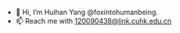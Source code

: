 - 👋 Hi, I’m Huihan Yang @foxintohumanbeing.
- 📫 Reach me with 120090438@link.cuhk.edu.cn

<!---
foxintohumanbeing/foxintohumanbeing is a ✨ special ✨ repository because its `README.md` (this file) appears on your GitHub profile.
You can click the Preview link to take a look at your changes.
--->
